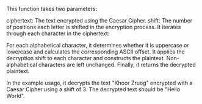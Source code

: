 This function takes two parameters:

ciphertext: The text encrypted using the Caesar Cipher.
shift: The number of positions each letter is shifted in the encryption process.
It iterates through each character in the ciphertext:

For each alphabetical character, it determines whether it is uppercase or lowercase and calculates the corresponding ASCII offset.
It applies the decryption shift to each character and constructs the plaintext.
Non-alphabetical characters are left unchanged.
Finally, it returns the decrypted plaintext.

In the example usage, it decrypts the text "Khoor Zruog" encrypted with a Caesar Cipher using a shift of 3. The decrypted text should be "Hello World".

